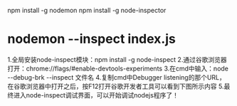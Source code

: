 
npm install -g  nodemon
npm install -g node-inspector

nodemon --inspect index.js
=========================
1.全局安装node-inspect模块：npm install -g node-inspect
2.通过谷歌浏览器打开：chrome://flags/#enable-devtools-experiments
3.在cmd中输入：node --debug-brk --inspect 文件名
4.复制cmd中Debugger listening的那个URL，在谷歌浏览器中打开之后，按F12打开谷歌开发者工具可以看到下图所示内容
5.最终进入node-inspect调试界面，可以开始调试nodejs程序了！